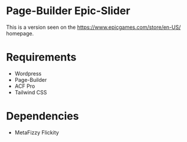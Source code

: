 # Page-Builder Epic-Slider

This is a version seen on the https://www.epicgames.com/store/en-US/ homepage.

# Requirements

- Wordpress
- Page-Builder
- ACF Pro
- Tailwind CSS

# Dependencies
- MetaFizzy Flickity